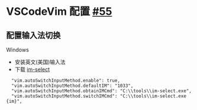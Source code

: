 # VSCodeVim 配置 [#55](https://github.com/vhxubo/blog/issues/55)

## 配置输入法切换

Windows

- 安装英文(美国)输入法
- 下载 [im-select](https://github.com/daipeihust/im-select)
```
  "vim.autoSwitchInputMethod.enable": true,
  "vim.autoSwitchInputMethod.defaultIM": "1033",
  "vim.autoSwitchInputMethod.obtainIMCmd": "C:\\tools\\im-select.exe",
  "vim.autoSwitchInputMethod.switchIMCmd": "C:\\tools\\im-select.exe {im}",
```